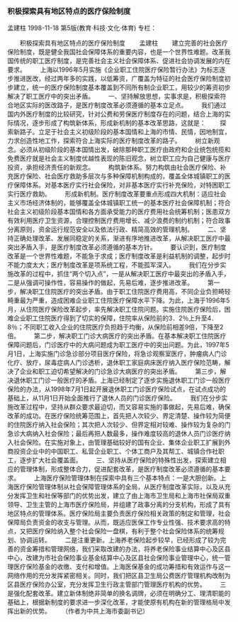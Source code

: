 ### 积极探索具有地区特点的医疗保险制度
孟建柱
1998-11-18
第5版(教育·科技·文化·体育)
专栏：

　　积极探索具有地区特点的医疗保险制度
　　孟建柱
　　建立完善的社会医疗保险制度，既是健全我国社会保障体系的重要内容，也是一个世界性难题。改革我国传统的职工医疗制度，是完善社会主义社会保障体系、促进社会协调发展的内在要求。
　　上海以1996年5月实施《企业职工住院医疗保险暂行办法》为标志逐步推进医改，经过两年多的实践，以低筹资，广覆盖为特征的社会医疗保险制度初步建立，统一的医疗保险制度基本覆盖到不同所有制企业职工，用较少的筹资初步解决了职工医疗中的突出矛盾。
　　一、坚持解放思想，实事求是，积极探索符合地区实际的医改路子，是医疗制度改革必须遵循的基本立足点。
　　我们通过国内外医疗制度的比较研究，针对公费和劳保医疗制度存在的问题，结合上海的实际情况，逐步形成了构筑新体系，形成新机制的基本改革思路，这就是：
　　探索新路子。立足于社会主义初级阶段的基本国情和上海的市情、民情，因地制宜，力求创造性地工作，探索符合上海实际的医疗制度改革的路子。
　　树立新观念。必须从初级阶段的基本国情出发，破除那种职工医疗由政府和企业统包统揽和免费医疗就是社会主义制度优越性表现的陈旧观念，树立职工应为自己健康与医疗投资，承担经济责任的新观念。
　　构筑新体系。努力构筑由社会医疗保险、补充医疗保险、社会医疗救助多层次与多种保障机制构成的，覆盖全体城镇职工的医疗保障体系。对基本医疗实行社会保险，对非基本医疗实行补充保险，对特困职工实行医疗救助。
　　形成新机制。医疗制度改革要重点形成四大机制：适应社会主义市场经济体制的，能够覆盖全体城镇职工统一的基本医疗社会保障机制；符合社会主义初级阶段基本国情和各方面承受能力的医疗费用社会统筹机制；医患双方有效利用医疗卫生资源，合理控制医疗费用增长、减少浪费的制约机制；符合政事分离原则，资金运行规范安全以及依法行政、精简高效的管理机制。
　　二、坚持正确处理改革、发展同稳定的关系，渐进有序地推进改革，从解决职工医疗中最突出矛盾入手，是医疗制度改革必须遵循的基本方针。
　　要认识到，医疗制度改革是一个世界性难题，不能急于求成；医疗制度改革是利益机制的调整，起步时不能力度太大；医疗制度改革是项系统工程，不能孤军深入。
　　我们在分步实施改革的过程中，抓住“两个切入点”，一是从解决职工医疗中最突出的矛盾入手，二是从强调可操作性，容易操作的做起，先易后难，逐步推进改革。
　　第一步，解决职工住院医疗的突出矛盾。由于职工住院医疗费用高，不同企业负担畸轻畸重最为严重，造成困难企业职工住院医疗保障水平下降。为此，上海于1996年5月，从住院医疗保险改革起步，率先解决职工住院问题。实施住院医疗保险后，困难企业职工住院医疗得到了切实的保障，住院率从保险前的3．2％上升至4．8％；不同职工收入企业的住院医疗负担趋于均衡，从保险前相差9倍，下降至2倍。
　　第二步，解决职工门诊大病医疗的突出矛盾。在基本解决职工住院医疗保障问题后，门诊医疗中的大病问题成为职工医疗中的突出问题。为此，1997年5月1日，上海实施门诊急诊部分项目医疗保险，将急诊观察室医疗，肿瘤病人门诊化疗、放疗，尿毒症病人门诊透析，退休职工家庭病床医疗纳入医疗保险范畴，解决了企业和职工迫切希望解决的门诊急诊大病医疗的突出矛盾。
　　第三步，解决退休职工门诊一般医疗的矛盾。上海已经制定了逐步实施退休职工门诊一般医疗保险的办法，从1998年7月1日起开展退休职工门诊医疗保险试点，在试点成功的基础上，从11月1日开始全面推行了退休人员的门诊医疗保险。
　　我们在分步实施改革过程中，坚持从群众要求最迫切，而又容易实施的事做起，先易后难，确保改革的成功。在医疗保险统筹范围上，首先把人次较少、界定清楚、操作较为简便的住院医疗纳入社会保险；其次把人次较少、但界定相对较难、操作较为复杂的门急诊大病纳入社会保险；最后再把人数最多，操作难度较高的退休人员门诊医疗纳入社会保险。在实施对象上，由管理基础较好的国有企业、集体企业职工扩展到外商投资企业中的中国职工、私营企业职工、个体工商户及其帮工、城镇合作社职工，逐步扩大社会覆盖面。
　　三、坚持从医疗保险的特殊性出发，探索建立相应的管理体制，形成整体合力，促进配套改革，是医疗制度改革必须遵循的基本要求。
　　上海医疗保险管理体制在探索中具有三个基本特点：一是大胆创新。上海医疗保险管理体制从社会保障管理体系的全局，从医疗制度改革实际，以及从充分发挥卫生和社保等部门的优势出发，建立了由上海市卫生局和上海市社保局双重领导、卫生主管的上海市医疗保险局，并组建了政事分离的分支机构，形成了具有地区特点的管理体系。医疗保险局主要负责医疗保险相关政策的制定和管理，社会保障局负责资金的收支与管理。从而，既适应医保工作专业性强、技术要求高的特点，又把医疗保险纳入整个社会保险一盘棋，有利于整个社会保险体系的统筹规划、协调运转。
　　二是注重更新。上海养老保险起步较早，已经形成了较为完善的资金筹措和管理网络，我们采取改建的办法，将养老保险事业结算中心及区县中心，改建为市社会保险事业基金结算中心及区县社会保险事业管理中心，统一管理医疗保险基金的收缴、支付和增值。上海医保基金的成功筹措和有效运作与这一网络作用的充分发挥紧密相关。同时，我们把区县卫生局公费医疗管理机构改制为区县医疗保险办公室，充分发挥卫生行政主管部门管理医疗机构的优势。
　　三是强化配套改革。建立新体制绝非简单的换名调牌，必须在明确分工、理清职能的基础上，根据新制度的要求进一步深化改革，才能使原有机构在新的管理格局中发挥出新的优势。
　　（作者为中共上海市委副书记）
